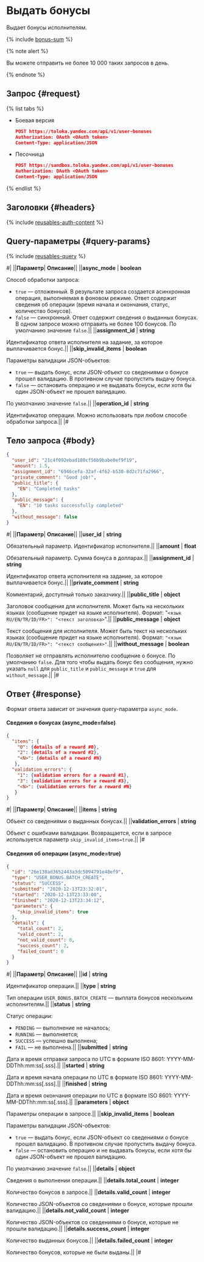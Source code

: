 # Выдать бонусы

Выдает бонусы исполнителям.

{% include [bonus-sum](../_includes/concepts/bonus/id-bonus/sum.md) %}


{% note alert %}

Вы можете отправить не более 10 000 таких запросов в день.

{% endnote %}


## Запрос {#request}

{% list tabs %}

- Боевая версия

  ```json
  POST https://toloka.yandex.com/api/v1/user-bonuses
  Authorization: OAuth <OAuth token>
  Content-Type: application/JSON
  ```

- Песочница

  ```json
  POST https://sandbox.toloka.yandex.com/api/v1/user-bonuses
  Authorization: OAuth <OAuth token>
  Content-Type: application/JSON
  ```
{% endlist %}

## Заголовки {#headers}

{% include [reusables-auth-content](../_includes/reusables/id-reusables/auth-content.md) %}


## Query-параметры {#query-params}

{% include [reusables-query](../_includes/reusables/id-reusables/query.md) %}


#|
||**Параметр**| **Описание**||
||**async_mode** | **boolean**

Способ обработки запроса:
- `true` — отложенный. В результате запроса создается асинхронная операция, выполняемая в фоновом режиме. Ответ содержит сведения об операции (время начала и окончания, статус, количество бонусов).
- `false` — синхронный. Ответ содержит сведения о выданных бонусах. В одном запросе можно отправить не более 100 бонусов.
По умолчанию значение `false`.||
||**assignment_id** | **string**

Идентификатор ответа исполнителя на задание, за которое выплачивается бонус.||
||**skip_invalid_items** | **boolean**

Параметры валидации JSON-объектов:
- `true` — выдать бонус, если JSON-объект со сведениями о бонусе прошел валидацию. В противном случае пропустить выдачу бонуса.
- `false` — остановить операцию и не выдавать бонусы, если хотя бы один JSON-объект не прошел валидацию.

По умолчанию значение `false`.||
||**operation_id** | **string**

Идентификатор операции. Можно использовать при любом способе обработки запроса.||
|#


## Тело запроса {#body}

```json
{
  "user_id": "21c4f092ebad180cf56b9babe0ef9f19",
  "amount": 1.5,
  "assignment_id": "6946cefa-32af-4f62-b530-8d2c71fa2966",
  "private_comment": "Good job!",
  "public_title": {
    "EN": "Completed tasks"
  },
  "public_message": {
    "EN": "10 tasks successfully completed"
  },
  "without_message": false
}
```

#|
||**Параметр**| **Описание**||
||**user_id** | **string**

Обязательный параметр. Идентификатор исполнителя.||
||**amount** | **float**

Обязательный параметр. Сумма бонуса в долларах.||
||**assignment_id** | **string**

Идентификатор ответа исполнителя на задание, за которое выплачивается бонус.||
||**private_comment** | **string**

Комментарий, доступный только заказчику.||
||**public_title** | **object**

Заголовок сообщения для исполнителя. Может быть на нескольких языках (сообщение придет на языке исполнителя). Формат: "`<язык RU/EN/TR/ID/FR>": "<текст заголовка>`".||
||**public_message** | **object**

Текст сообщения для исполнителя. Может быть текст на нескольких языках (сообщение придет на языке исполнителя). Формат: `"<язык RU/EN/TR/ID/FR>": "<текст сообщения>"`.||
||**without_message** | **boolean**

Позволяет не отправлять исполнителю сообщение о бонусе. По умолчанию `false`.
Для того чтобы выдать бонус без сообщения, нужно указать `null` для `public_title` и `public_message` и `true` для `without_message`.||
|#

## Ответ {#response}

Формат ответа зависит от значения query-параметра `async_mode`.

#### Сведения о бонусах (async_mode=false)

```json
{
  "items": {
    "0": {details of a reward #0},
    "2": {details of a reward #2},
    "<N>": {details of a reward #N}
   },
  "validation_errors": {
    "1": {validation errors for a reward #1},
    "3": {validation errors for a reward #3},
    "<N>": {validation errors for a reward #N}
   }
}
```

#|
||**Параметр**| **Описание**||
||**items** | **string**

Объект со сведениями о выданных бонусах.||
||**validation_errors** | **string**

Объект с ошибками валидации. Возвращается, если в запросе используется параметр `skip_invalid_items=true`.||
|#

#### Сведения об операции (async_mode=true)

```json
{
  "id": "26e130ad3652443a3dc5094791e48ef9",
  "type": "USER_BONUS.BATCH_CREATE",
  "status": "SUCCESS",
  "submitted": "2020-12-13T23:32:01",
  "started": "2020-12-13T23:33:00",
  "finished": "2020-12-13T23:34:12",
  "parameters": {
    "skip_invalid_items": true
  },
  "details": {
    "total_count": 2,
    "valid_count": 2,
    "not_valid_count": 0,
    "success_count": 2,
    "failed_count": 0
  }
}
```

#|
||**Параметр**| **Описание**||
||**id** | **string**

Идентификатор операции.||
||**type** | **string**

Тип операции `USER_BONUS.BATCH_CREATE` — выплата бонусов нескольким исполнителям.||
||**status** | **string**

Статус операции:
- `PENDING` — выполнение не началось;
- `RUNNING` — выполняется;
- `SUCCESS` — успешно выполнена;
- `FAIL` — не выполнена.||
||**submitted** | **string**

Дата и время отправки запроса по UTC в формате ISO 8601: YYYY-MM-DDThh:mm:ss[.sss].||
||**started** | **string**

Дата и время начала операции по UTC в формате ISO 8601: YYYY-MM-DDThh:mm:ss[.sss].||
||**finished** | **string**

Дата и время окончания операции по UTC в формате ISO 8601: YYYY-MM-DDThh:mm:ss[.sss].||
||**parameters** | **object**

Параметры операции в запросе.||
||**skip_invalid_items** | **boolean**

Параметры валидации JSON-объектов:

- `true` — выдать бонус, если JSON-объект со сведениями о бонусе прошел валидацию. В противном случае пропустить выдачу бонуса.
- `false` — остановить операцию и не выдавать бонусы, если хотя бы один JSON-объект не прошел валидацию.

По умолчанию значение `false`.||
||**details** | **object**

Сведения о выполнении операции.||
||**details.total_count** | **integer**

Количество бонусов в запросе.||
||**details.valid_count** | **integer**

Количество JSON-объектов со сведениями о бонусе, которые прошли валидацию.||
||**details.not_valid_count** | **integer**

Количество JSON-объектов со сведениями о бонусе, которые не прошли валидацию.||
||**details.success_count** | **integer**

Количество выданных бонусов.||
||**details.failed_count** | **integer**

Количество бонусов, которые не были выданы.||
|#
